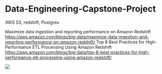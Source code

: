 # Data-Engineering-Capstone-Project
AWS S3, redshift, Postgres







Maximize data ingestion and reporting performance on Amazon Redshift
https://aws.amazon.com/blogs/big-data/maximize-data-ingestion-and-reporting-performance-on-amazon-redshift/
Top 8 Best Practices for High-Performance ETL Processing Using Amazon Redshift
https://aws.amazon.com/blogs/big-data/top-8-best-practices-for-high-performance-etl-processing-using-amazon-redshift/


 

![](https://d2908q01vomqb2.cloudfront.net/b6692ea5df920cad691c20319a6fffd7a4a766b8/2019/12/26/redshift-1c.png)
